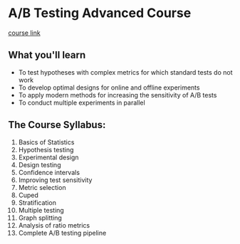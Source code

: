 # A/B Testing Advanced Course

[course link](https://karpov.courses/simulator-ab#!/tab/472543781-2)

## What you'll learn
- To test hypotheses with complex metrics for which standard tests do not work
- To develop optimal designs for online and offline experiments
- To apply modern methods for increasing the sensitivity of A/B tests
- To conduct multiple experiments in parallel

## The Course Syllabus:
1. Basics of Statistics
2. Hypothesis testing
3. Experimental design
4. Design testing
5. Confidence intervals
6. Improving test sensitivity
7. Metric selection
8. Cuped
9. Stratification
10. Multiple testing
11. Graph splitting
12. Analysis of ratio metrics
13. Complete A/B testing pipeline
